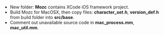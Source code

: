 - New folder: **Mozc** contains XCode iOS framework project.
- Build Mozc for MacOSX, then copy files: **character_set.h**, **version_def.h** from build folder into **src/base**.
- Comment out unavailable source code in **mac_process.mm**, **mac_util.mm**.
